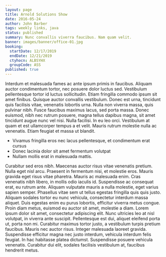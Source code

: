 ```yaml
---
layout: page
title: Arnold Solutions Show
date: 2016-05-24
author: John Barber
tags: weekly links, java
status: published
summary: Nunc convallis viverra faucibus. Nam quam velit.
banner: images/banner/office-01.jpg
booking:
  startDate: 12/17/2019
  endDate: 12/21/2019
  ctyhocn: ALBSYHX
  groupCode: ASS
published: true
---
```

Interdum et malesuada fames ac ante ipsum primis in faucibus. Aliquam auctor condimentum tortor, nec posuere dolor luctus sed. Vestibulum pellentesque tortor id luctus sollicitudin. Etiam fringilla commodo ipsum sit amet finibus. Quisque auctor convallis vestibulum. Donec est urna, tincidunt quis facilisis vitae, venenatis lobortis urna. Nulla non viverra massa, quis pulvinar nibh. Fusce faucibus maximus lacus, sed porta massa. Donec euismod, nibh nec rutrum posuere, magna tellus dapibus magna, sit amet tincidunt augue nunc vel nisi. Nulla facilisi. In eu leo orci. Vestibulum at quam et est ullamcorper tempus a et velit. Mauris rutrum molestie nulla ac venenatis. Etiam feugiat et massa ut blandit.

* Vivamus fringilla eros nec lacus pellentesque, et condimentum erat cursus
* Donec lacinia dolor sit amet fermentum volutpat
* Nullam mollis erat in malesuada mattis.

Curabitur sed eros nibh. Maecenas auctor risus vitae venenatis pretium. Nulla eget nisl arcu. Praesent in fermentum nisi, et molestie eros. Mauris gravida eget risus vitae pharetra. Mauris ac malesuada enim. Cras venenatis nibh libero, in mollis odio iaculis id. Suspendisse ac consequat erat, eu rutrum ante. Aliquam vulputate mauris a nulla molestie, eget varius sapien semper. Phasellus vitae sem ut tellus egestas fringilla quis quis justo. Aliquam sodales tortor eu nunc vehicula, consectetur interdum massa aliquet. Duis egestas enim eu purus lobortis, efficitur viverra metus congue. Proin diam metus, euismod eu auctor sit amet, molestie a diam.
Lorem ipsum dolor sit amet, consectetur adipiscing elit. Nunc ultricies leo at nisl volutpat, in viverra ante suscipit. Pellentesque est dui, aliquet eleifend porta ut, porta non mi. Curabitur maximus tortor justo, a vestibulum turpis pretium faucibus. Mauris nec auctor risus. Integer malesuada laoreet gravida. Suspendisse efficitur magna nec justo interdum, vehicula interdum felis feugiat. In hac habitasse platea dictumst. Suspendisse posuere vehicula venenatis. Curabitur dui elit, sodales facilisis vestibulum at, faucibus hendrerit metus.
